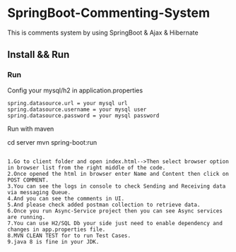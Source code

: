 # SpringBoot-Commenting-System
This is  comments system by using SpringBoot & Ajax & Hibernate
<h2>Install && Run</h2>


<h3>Run</h3>

Config your mysql/h2 in application.properties
```
spring.datasource.url = your mysql url
spring.datasource.username = your mysql user
spring.datasource.password = your mysql password
```

Run with maven

cd server
mvn spring-boot:run
```

1.Go to client folder and open index.html-->Then select browser option in browser list from the right middle of the code.
2.Once opened the html in browser enter Name and Content then click on POST COMMENT.
3.You can see the logs in console to check Sending and Receiving data via messaging Queue.
4.And you can see the comments in UI.
5.And please check added postman collection to retrieve data.
6.Once you run Async-Service project then you can see Async services are running.
7.You can use H2/SQL Db your side just need to enable dependency and changes in app.properties file.
8.MVN CLEAN TEST for to run Test Cases.
9.java 8 is fine in your JDK.
